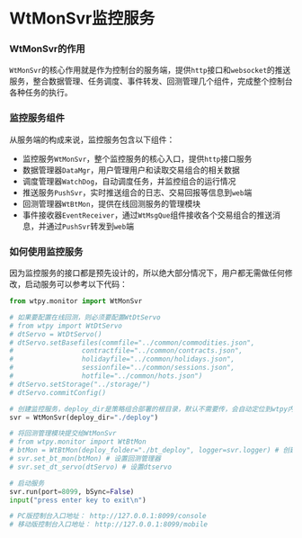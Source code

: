 # WtMonSvr监控服务

### WtMonSvr的作用
`WtMonSvr`的核心作用就是作为控制台的服务端，提供`http`接口和`websocket`的推送服务，整合数据管理、任务调度、事件转发、回测管理几个组件，完成整个控制台各种任务的执行。

### 监控服务组件
从服务端的构成来说，监控服务包含以下组件：
- 监控服务`WtMonSvr`，整个监控服务的核心入口，提供`http`接口服务
- 数据管理器`DataMgr`，用户管理用户和读取交易组合的相关数据
- 调度管理器`WatchDog`，自动调度任务，并监控组合的运行情况
- 推送服务`PushSvr`，实时推送组合的日志、交易回报等信息到`web`端
- 回测管理器`WtBtMon`，提供在线回测服务的管理模块
- 事件接收器`EventReceiver`，通过`WtMsgQue`组件接收各个交易组合的推送消息，并通过`PushSvr`转发到`web`端

### 如何使用监控服务
因为监控服务的接口都是预先设计的，所以绝大部分情况下，用户都无需做任何修改，启动服务可以参考以下代码：
```py
from wtpy.monitor import WtMonSvr

# 如果要配置在线回测，则必须要配置WtDtServo
# from wtpy import WtDtServo
# dtServo = WtDtServo()
# dtServo.setBasefiles(commfile="../common/commodities.json", 
#                 contractfile="../common/contracts.json", 
#                 holidayfile="../common/holidays.json", 
#                 sessionfile="../common/sessions.json", 
#                 hotfile="../common/hots.json")
# dtServo.setStorage("../storage/")
# dtServo.commitConfig()

# 创建监控服务，deploy_dir是策略组合部署的根目录，默认不需要传，会自动定位到wtpy内置的html资源目录
svr = WtMonSvr(deploy_dir="./deploy")

# 将回测管理模块提交给WtMonSvr
# from wtpy.monitor import WtBtMon
# btMon = WtBtMon(deploy_folder="./bt_deploy", logger=svr.logger) # 创建回测管理器
# svr.set_bt_mon(btMon) # 设置回测管理器
# svr.set_dt_servo(dtServo) # 设置dtservo

# 启动服务
svr.run(port=8099, bSync=False)
input("press enter key to exit\n")

# PC版控制台入口地址： http://127.0.0.1:8099/console
# 移动版控制台入口地址： http://127.0.0.1:8099/mobile
```
